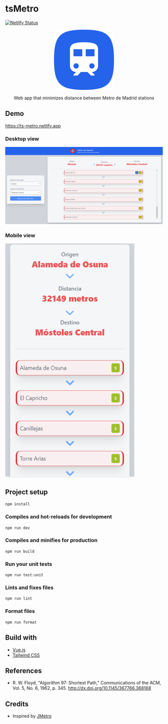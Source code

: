 # tsMetro

[![Netlify Status](https://api.netlify.com/api/v1/badges/7add0aa1-500e-4feb-8e9e-2b93146cacb6/deploy-status)](https://app.netlify.com/sites/ts-metro/deploys)

<p align="center">
  <img src="./docs/imgs/logo.png" alt="Logo">
  <p align="center">Web app that minimizes distance between Metro de Madrid stations</p>
</p>

## Demo

https://ts-metro.netlify.app

### Desktop view

[![tsMetro screenshot for desktop](./docs/imgs/tsmetro-desktop.png)](https://ts-metro.netlify.app)

### Mobile view

[![tsMetro screenshot for mobile](./docs/imgs/tsmetro-mobile.png)](https://ts-metro.netlify.app)

## Project setup
```
npm install
```

### Compiles and hot-reloads for development
```
npm run dev
```

### Compiles and minifies for production
```
npm run build
```

### Run your unit tests
```
npm run test:unit
```

### Lints and fixes files
```
npm run lint
```

### Format files
```
npm run format
```

## Build with

* [Vue.js](https://vuejs.org)
* [Tailwind CSS](https://tailwindcss.com)

## References

* R. W. Floyd, "Algorithm 97: Shortest Path," Communications of the ACM, Vol. 5, No. 6, 1962, p. 345.
http://dx.doi.org/10.1145/367766.368168

## Credits

* Inspired by [JMetro](https://github.com/jiep/jMetro)
